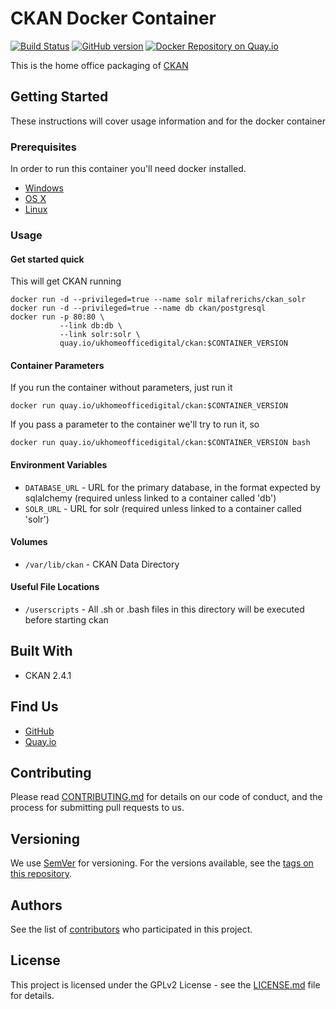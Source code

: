 # CKAN Docker Container

[![Build Status](https://travis-ci.org/UKHomeOffice/docker-ckan.svg)](https://travis-ci.org/UKHomeOffice/docker-ckan) [![GitHub version](https://badge.fury.io/gh/ukhomeoffice%2Fdocker-ckan.svg)](https://badge.fury.io/gh/ukhomeoffice%2Fdocker-ckan) [![Docker Repository on Quay.io](https://quay.io/repository/ukhomeofficedigital/ckan/status "Docker Repository on Quay.io")](https://quay.io/repository/ukhomeofficedigital/ckan)

This is the home office packaging of [CKAN](http://ckan.org/) 

## Getting Started

These instructions will cover usage information and for the docker container 

### Prerequisites


In order to run this container you'll need docker installed.

* [Windows](https://docs.docker.com/windows/started)
* [OS X](https://docs.docker.com/mac/started/)
* [Linux](https://docs.docker.com/linux/started/)

### Usage

#### Get started quick

This will get CKAN running

```
docker run -d --privileged=true --name solr milafrerichs/ckan_solr
docker run -d --privileged=true --name db ckan/postgresql
docker run -p 80:80 \
           --link db:db \
           --link solr:solr \
           quay.io/ukhomeofficedigital/ckan:$CONTAINER_VERSION
```

#### Container Parameters

If you run the container without parameters, just run it

```shell
docker run quay.io/ukhomeofficedigital/ckan:$CONTAINER_VERSION
```

If you pass a parameter to the container we'll try to run it, so 

```shell
docker run quay.io/ukhomeofficedigital/ckan:$CONTAINER_VERSION bash
```

#### Environment Variables

* `DATABASE_URL` - URL for the primary database, in the format expected by sqlalchemy (required 
                   unless linked to a container called 'db')
* `SOLR_URL` - URL for solr (required unless linked to a container called 'solr')

#### Volumes

* `/var/lib/ckan` - CKAN Data Directory

#### Useful File Locations

* `/userscripts` - All .sh or .bash files in this directory will be executed before starting ckan 

## Built With

* CKAN 2.4.1

## Find Us

* [GitHub](https://github.com/UKHomeOffice/docker-ckan)
* [Quay.io](https://quay.io/repository/ukhomeofficedigital/ckan)

## Contributing

Please read [CONTRIBUTING.md](CONTRIBUTING.md) for details on our code of conduct, and the process for submitting pull requests to us.

## Versioning

We use [SemVer](http://semver.org/) for versioning. For the versions available, see the 
[tags on this repository](https://github.com/UKHomeOffice/docker-ckan/tags). 

## Authors

See the list of [contributors](https://github.com/UKHomeOffice/docker-ckan/contributors) who 
participated in this project.

## License

This project is licensed under the GPLv2 License - see the [LICENSE.md](LICENSE.md) file for details.

